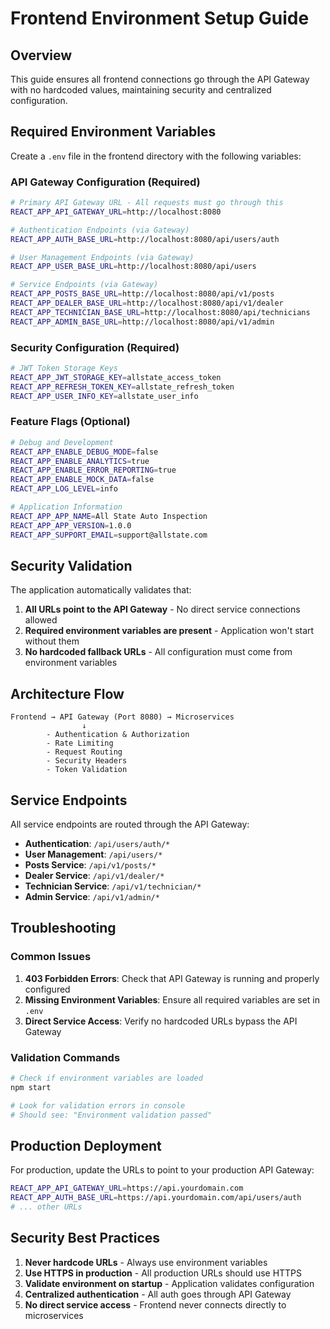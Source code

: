 # Frontend Environment Setup Guide

## Overview

This guide ensures all frontend connections go through the API Gateway with no hardcoded values, maintaining security and centralized configuration.

## Required Environment Variables

Create a `.env` file in the frontend directory with the following variables:

### API Gateway Configuration (Required)

```bash
# Primary API Gateway URL - All requests must go through this
REACT_APP_API_GATEWAY_URL=http://localhost:8080

# Authentication Endpoints (via Gateway)
REACT_APP_AUTH_BASE_URL=http://localhost:8080/api/users/auth

# User Management Endpoints (via Gateway)
REACT_APP_USER_BASE_URL=http://localhost:8080/api/users

# Service Endpoints (via Gateway)
REACT_APP_POSTS_BASE_URL=http://localhost:8080/api/v1/posts
REACT_APP_DEALER_BASE_URL=http://localhost:8080/api/v1/dealer
REACT_APP_TECHNICIAN_BASE_URL=http://localhost:8080/api/technicians
REACT_APP_ADMIN_BASE_URL=http://localhost:8080/api/v1/admin
```

### Security Configuration (Required)

```bash
# JWT Token Storage Keys
REACT_APP_JWT_STORAGE_KEY=allstate_access_token
REACT_APP_REFRESH_TOKEN_KEY=allstate_refresh_token
REACT_APP_USER_INFO_KEY=allstate_user_info
```

### Feature Flags (Optional)

```bash
# Debug and Development
REACT_APP_ENABLE_DEBUG_MODE=false
REACT_APP_ENABLE_ANALYTICS=true
REACT_APP_ENABLE_ERROR_REPORTING=true
REACT_APP_ENABLE_MOCK_DATA=false
REACT_APP_LOG_LEVEL=info

# Application Information
REACT_APP_APP_NAME=All State Auto Inspection
REACT_APP_APP_VERSION=1.0.0
REACT_APP_SUPPORT_EMAIL=support@allstate.com
```

## Security Validation

The application automatically validates that:

1. **All URLs point to the API Gateway** - No direct service connections allowed
2. **Required environment variables are present** - Application won't start without them
3. **No hardcoded fallback URLs** - All configuration must come from environment variables

## Architecture Flow

```
Frontend → API Gateway (Port 8080) → Microservices
                ↓
        - Authentication & Authorization
        - Rate Limiting
        - Request Routing
        - Security Headers
        - Token Validation
```

## Service Endpoints

All service endpoints are routed through the API Gateway:

- **Authentication**: `/api/users/auth/*`
- **User Management**: `/api/users/*`
- **Posts Service**: `/api/v1/posts/*`
- **Dealer Service**: `/api/v1/dealer/*`
- **Technician Service**: `/api/v1/technician/*`
- **Admin Service**: `/api/v1/admin/*`

## Troubleshooting

### Common Issues

1. **403 Forbidden Errors**: Check that API Gateway is running and properly configured
2. **Missing Environment Variables**: Ensure all required variables are set in `.env`
3. **Direct Service Access**: Verify no hardcoded URLs bypass the API Gateway

### Validation Commands

```bash
# Check if environment variables are loaded
npm start

# Look for validation errors in console
# Should see: "Environment validation passed"
```

## Production Deployment

For production, update the URLs to point to your production API Gateway:

```bash
REACT_APP_API_GATEWAY_URL=https://api.yourdomain.com
REACT_APP_AUTH_BASE_URL=https://api.yourdomain.com/api/users/auth
# ... other URLs
```

## Security Best Practices

1. **Never hardcode URLs** - Always use environment variables
2. **Use HTTPS in production** - All production URLs should use HTTPS
3. **Validate environment on startup** - Application validates configuration
4. **Centralized authentication** - All auth goes through API Gateway
5. **No direct service access** - Frontend never connects directly to microservices
